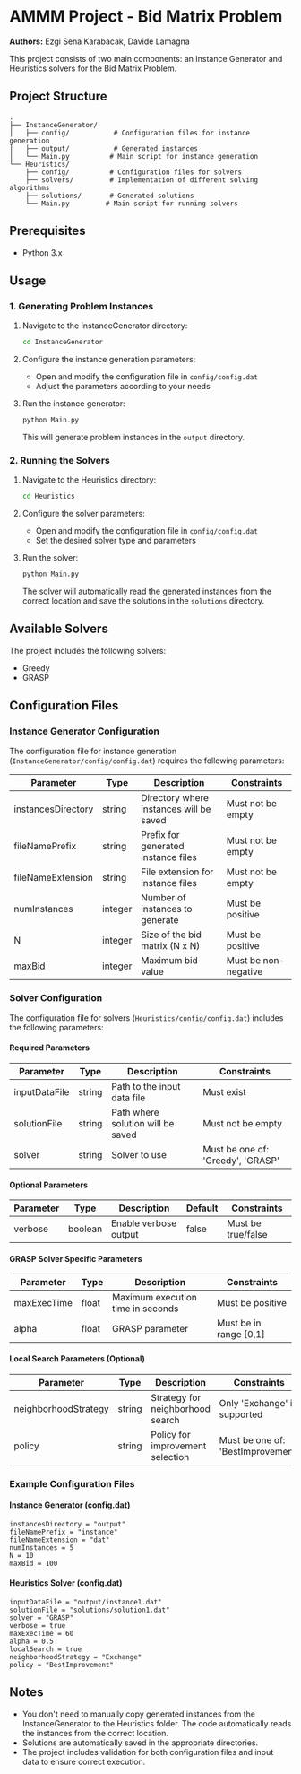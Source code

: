 # AMMM Project - Bid Matrix Problem

**Authors:** Ezgi Sena Karabacak, Davide Lamagna

This project consists of two main components: an Instance Generator and Heuristics solvers for the Bid Matrix Problem.

## Project Structure

```
.
├── InstanceGenerator/
│   ├── config/           # Configuration files for instance generation
│   ├── output/           # Generated instances
│   └── Main.py          # Main script for instance generation
└── Heuristics/
    ├── config/          # Configuration files for solvers
    ├── solvers/         # Implementation of different solving algorithms
    ├── solutions/       # Generated solutions
    └── Main.py         # Main script for running solvers
```

## Prerequisites

- Python 3.x

## Usage

### 1. Generating Problem Instances

1. Navigate to the InstanceGenerator directory:
   ```bash
   cd InstanceGenerator
   ```

2. Configure the instance generation parameters:
   - Open and modify the configuration file in `config/config.dat`
   - Adjust the parameters according to your needs

3. Run the instance generator:
   ```bash
   python Main.py
   ```
   This will generate problem instances in the `output` directory.

### 2. Running the Solvers

1. Navigate to the Heuristics directory:
   ```bash
   cd Heuristics
   ```

2. Configure the solver parameters:
   - Open and modify the configuration file in `config/config.dat`
   - Set the desired solver type and parameters

3. Run the solver:
   ```bash
   python Main.py
   ```
   The solver will automatically read the generated instances from the correct location and save the solutions in the `solutions` directory.

## Available Solvers

The project includes the following solvers:
- Greedy
- GRASP

## Configuration Files

### Instance Generator Configuration
The configuration file for instance generation (`InstanceGenerator/config/config.dat`) requires the following parameters:

| Parameter | Type | Description | Constraints |
|-----------|------|-------------|-------------|
| instancesDirectory | string | Directory where instances will be saved | Must not be empty |
| fileNamePrefix | string | Prefix for generated instance files | Must not be empty |
| fileNameExtension | string | File extension for instance files | Must not be empty |
| numInstances | integer | Number of instances to generate | Must be positive |
| N | integer | Size of the bid matrix (N x N) | Must be positive |
| maxBid | integer | Maximum bid value | Must be non-negative |

### Solver Configuration
The configuration file for solvers (`Heuristics/config/config.dat`) includes the following parameters:

#### Required Parameters
| Parameter | Type | Description | Constraints |
|-----------|------|-------------|-------------|
| inputDataFile | string | Path to the input data file | Must exist |
| solutionFile | string | Path where solution will be saved | Must not be empty |
| solver | string | Solver to use | Must be one of: 'Greedy', 'GRASP' |

#### Optional Parameters
| Parameter | Type | Description | Default | Constraints |
|-----------|------|-------------|---------|-------------|
| verbose | boolean | Enable verbose output | false | Must be true/false |

#### GRASP Solver Specific Parameters
| Parameter | Type | Description | Constraints |
|-----------|------|-------------|-------------|
| maxExecTime | float | Maximum execution time in seconds | Must be positive |
| alpha | float | GRASP parameter | Must be in range [0,1] |

#### Local Search Parameters (Optional)
| Parameter | Type | Description | Constraints |
|-----------|------|-------------|-------------|
| neighborhoodStrategy | string | Strategy for neighborhood search | Only 'Exchange' is supported |
| policy | string | Policy for improvement selection | Must be one of: 'BestImprovement' |

### Example Configuration Files

#### Instance Generator (config.dat)
```
instancesDirectory = "output"
fileNamePrefix = "instance"
fileNameExtension = "dat"
numInstances = 5
N = 10
maxBid = 100
```

#### Heuristics Solver (config.dat)
```
inputDataFile = "output/instance1.dat"
solutionFile = "solutions/solution1.dat"
solver = "GRASP"
verbose = true
maxExecTime = 60
alpha = 0.5
localSearch = true
neighborhoodStrategy = "Exchange"
policy = "BestImprovement"
```

## Notes

- You don't need to manually copy generated instances from the InstanceGenerator to the Heuristics folder. The code automatically reads the instances from the correct location.
- Solutions are automatically saved in the appropriate directories.
- The project includes validation for both configuration files and input data to ensure correct execution.
